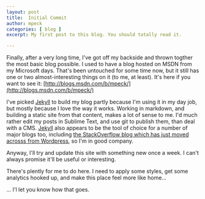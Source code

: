 ```yaml
---
layout: post
title:  Initial Commit
author: mpeck
categories: [ blog ]
excerpt: My first post to this blog. You should totally read it.

---
```


Finally, after a very long time, I've got off my backside and thrown togther the most basic blog possible. I used to have a blog hosted on MSDN from my Microsoft days. That's been untouched for some time now, but it still has one or two almost-interesting things on it (to me, at least). It's here if you want to see it: [http://blogs.msdn.com/b/mpeck/](http://blogs.msdn.com/b/mpeck/)

I've picked [Jekyll][jekyll] to build my blog partly because I'm using it in my day job, but mostly because I love the way it works. Working in markdown, and building a static site from that content, makes a lot of sense to me. I'd much rather edit my posts in Sublime Text, and use git to publish them, than deal with a CMS. [Jekyll][jekyll] also appears to be the tool of choice for a number of major blogs too, including [the StackOverflow blog which has just moved acrosss from Wordpress](https://blog.stackexchange.com/2015/07/how-we-built-our-blog/), so I'm in good company.

Anyway, I'll try and update this site with something new once a week. I can't always promise it'll be useful or interesting.

There's plently for me to do here. I need to apply some styles, get some analytics hooked up, and make this place feel more like home...

... I'l let you know how that goes.

[jekyll]:http://jekyllrb.com/





